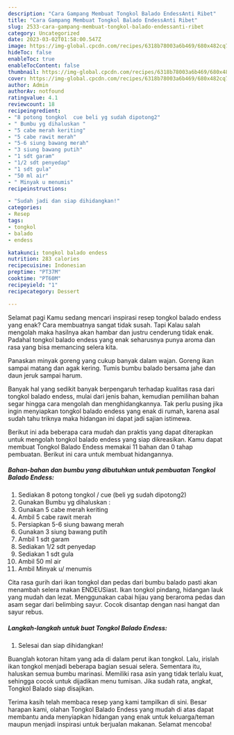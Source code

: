 ```yaml
---
description: "Cara Gampang Membuat Tongkol Balado EndessAnti Ribet"
title: "Cara Gampang Membuat Tongkol Balado EndessAnti Ribet"
slug: 2533-cara-gampang-membuat-tongkol-balado-endessanti-ribet
category: Uncategorized
date: 2023-03-02T01:58:00.547Z
image: https://img-global.cpcdn.com/recipes/6318b78003a6b469/680x482cq70/tongkol-balado-endess-foto-resep-utama.jpg
hideToc: false
enableToc: true
enableTocContent: false
thumbnail: https://img-global.cpcdn.com/recipes/6318b78003a6b469/680x482cq70/tongkol-balado-endess-foto-resep-utama.jpg
cover: https://img-global.cpcdn.com/recipes/6318b78003a6b469/680x482cq70/tongkol-balado-endess-foto-resep-utama.jpg
author: Admin
authorAv: notfound
ratingvalue: 4.1
reviewcount: 18
recipeingredient:
- "8 potong tongkol  cue beli yg sudah dipotong2"
- " Bumbu yg dihaluskan "
- "5 cabe merah keriting"
- "5 cabe rawit merah"
- "5-6 siung bawang merah"
- "3 siung bawang putih"
- "1 sdt garam"
- "1/2 sdt penyedap"
- "1 sdt gula"
- "50 ml air"
- " Minyak u menumis"
recipeinstructions:

- "Sudah jadi dan siap dihidangkan!"
categories:
- Resep
tags:
- tongkol
- balado
- endess

katakunci: tongkol balado endess 
nutrition: 283 calories
recipecuisine: Indonesian
preptime: "PT37M"
cooktime: "PT60M"
recipeyield: "1"
recipecategory: Dessert

---
```



Selamat pagi Kamu sedang mencari inspirasi resep tongkol balado endess yang enak? Cara membuatnya sangat tidak susah. Tapi Kalau salah mengolah maka hasilnya akan hambar dan justru cenderung tidak enak. Padahal tongkol balado endess yang enak seharusnya punya aroma dan rasa yang bisa memancing selera kita.


Panaskan minyak goreng yang cukup banyak dalam wajan. Goreng ikan sampai matang dan agak kering. Tumis bumbu balado bersama jahe dan daun jeruk sampai harum.

Banyak hal yang sedikit banyak berpengaruh terhadap kualitas rasa dari tongkol balado endess, mulai dari jenis bahan, kemudian pemilihan bahan segar hingga cara mengolah dan menghidangkannya. Tak perlu pusing jika ingin menyiapkan tongkol balado endess yang enak di rumah, karena asal sudah tahu triknya maka hidangan ini dapat jadi sajian istimewa.


Berikut ini ada beberapa cara mudah dan praktis yang dapat diterapkan untuk mengolah tongkol balado endess yang siap dikreasikan. Kamu dapat membuat Tongkol Balado Endess memakai 11 bahan dan 0 tahap pembuatan. Berikut ini cara untuk membuat hidangannya.

<!--inarticleads1-->

##### Bahan-bahan dan bumbu yang dibutuhkan untuk pembuatan Tongkol Balado Endess:

1. Sediakan 8 potong tongkol / cue (beli yg sudah dipotong2)
1. Gunakan  Bumbu yg dihaluskan :
1. Gunakan 5 cabe merah keriting
1. Ambil 5 cabe rawit merah
1. Persiapkan 5-6 siung bawang merah
1. Gunakan 3 siung bawang putih
1. Ambil 1 sdt garam
1. Sediakan 1/2 sdt penyedap
1. Sediakan 1 sdt gula
1. Ambil 50 ml air
1. Ambil  Minyak u/ menumis


Cita rasa gurih dari ikan tongkol dan pedas dari bumbu balado pasti akan menambah selera makan ENDEUSiast. Ikan tongkol pindang, hidangan lauk yang mudah dan lezat. Menggunakan cabai hijau yang beraroma pedas dan asam segar dari belimbing sayur. Cocok disantap dengan nasi hangat dan sayur rebus. 

<!--inarticleads2-->

##### Langkah-langkah untuk buat Tongkol Balado Endess:


1. Selesai dan siap dihidangkan!

Buanglah kotoran hitam yang ada di dalam perut ikan tongkol. Lalu, irislah ikan tongkol menjadi beberapa bagian sesuai selera. Sementara itu, haluskan semua bumbu marinasi. Memiliki rasa asin yang tidak terlalu kuat, sehingga cocok untuk dijadikan menu tumisan. Jika sudah rata, angkat, Tongkol Balado siap disajikan. 

Terima kasih telah membaca resep yang kami tampilkan di sini. Besar harapan kami, olahan Tongkol Balado Endess yang mudah di atas dapat membantu anda menyiapkan hidangan yang enak untuk keluarga/teman maupun menjadi inspirasi untuk berjualan makanan. Selamat mencoba!
